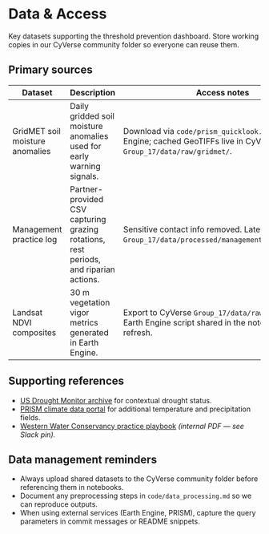 # Data & Access

Key datasets supporting the threshold prevention dashboard. Store working copies in our CyVerse community folder so everyone can reuse them.

## Primary sources
| Dataset | Description | Access notes |
|---------|-------------|--------------|
| GridMET soil moisture anomalies | Daily gridded soil moisture anomalies used for early warning signals. | Download via `code/prism_quicklook.py` or Earth Engine; cached GeoTIFFs live in CyVerse `Group_17/data/raw/gridmet/`. |
| Management practice log | Partner-provided CSV capturing grazing rotations, rest periods, and riparian actions. | Sensitive contact info removed. Latest cleaned file: `Group_17/data/processed/management_log_clean.csv`. |
| Landsat NDVI composites | 30 m vegetation vigor metrics generated in Earth Engine. | Export to CyVerse `Group_17/data/raw/landsat/`. Use Earth Engine script shared in the notebook to refresh. |

## Supporting references
- [US Drought Monitor archive](https://droughtmonitor.unl.edu/Data/DataTables.aspx) for contextual drought status.
- [PRISM climate data portal](https://prism.oregonstate.edu/) for additional temperature and precipitation fields.
- [Western Water Conservancy practice playbook](https://example.org) *(internal PDF — see Slack pin).* 

## Data management reminders
- Always upload shared datasets to the CyVerse community folder before referencing them in notebooks.
- Document any preprocessing steps in `code/data_processing.md` so we can reproduce outputs.
- When using external services (Earth Engine, PRISM), capture the query parameters in commit messages or README snippets.
